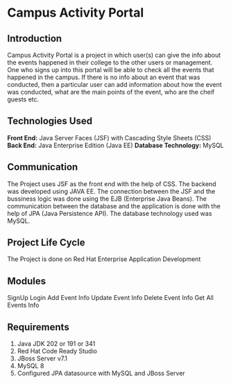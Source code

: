 # Campus Activity Portal
## Introduction

Campus Activity Portal is a project in which user(s) can give the info about the events happened in their college to the other users or management. One who signs up into this portal will be able to check all the events that happened in the campus. If there is no info about an event that was conducted, then a particular user can add information about how the event was conducted, what are the main points of the event, who are the cheif guests etc.

## Technologies Used

**Front End:** Java Server Faces (JSF) with Cascading Style Sheets (CSS)
    **Back End:** Java Enterprise Edition (Java EE)
    **Database Technology:** MySQL

## Communication

The Project uses JSF as the front end with the help of CSS. The backend was developed using JAVA EE. The connection between the JSF and the bussiness logic was done using the EJB (Enterprise Java Beans). The communication between the database and the application is done with the help of JPA (Java Persistence API). The database technology used was MySQL.

## Project Life Cycle

The Project is done on Red Hat Enterprise Application Development

## Modules

SignUp
Login
Add Event Info
Update Event Info
Delete Event Info
Get All Events Info

## Requirements

1. Java JDK 202 or 191 or 341
2. Red Hat Code Ready Studio
3. JBoss Server v7.1
4. MySQL 8
5. Configured JPA datasource with MySQL and JBoss Server
